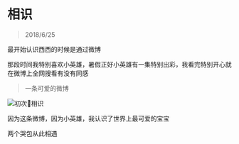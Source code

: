 # 相识

> 2018/6/25

最开始认识西西的时候是通过微博

那段时间我特别喜欢小英雄，暑假正好小英雄有一集特别出彩，我看完特别开心就在微博上全网搜看有没有同感

> 一条可爱的微博

![初次相识](./static/img/firstKnown.png)

因为这条微博，因为小英雄，我认识了世界上最可爱的宝宝

两个哭包从此相遇